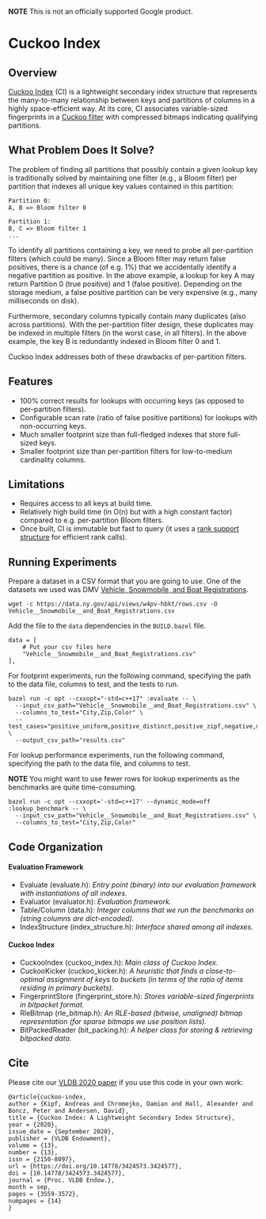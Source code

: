 **NOTE** This is not an officially supported Google product.

# Cuckoo Index

## Overview

[Cuckoo Index](https://www.vldb.org/pvldb/vol13/p3559-kipf.pdf) (CI) is a lightweight secondary index structure that represents the many-to-many relationship between keys and partitions of columns in a highly space-efficient way. At its core, CI associates variable-sized fingerprints in a [Cuckoo filter](https://www.cs.cmu.edu/~dga/papers/cuckoo-conext2014.pdf) with compressed bitmaps indicating qualifying partitions.

## What Problem Does It Solve?

The problem of finding all partitions that possibly contain a given lookup key is traditionally solved by maintaining one filter (e.g., a Bloom filter) per partition that indexes all unique key values contained in this partition:

```
Partition 0:
A, B => Bloom filter 0

Partition 1:
B, C => Bloom filter 1
...
```

To identify all partitions containing a key, we need to probe all per-partition filters (which could be many). Since a Bloom filter may return false positives, there is a chance (of e.g. 1%) that we accidentally identify a negative partition as positive. In the above example, a lookup for key A may return Partition 0 (true positive) and 1 (false positive). Depending on the storage medium, a false positive partition can be very expensive (e.g., many milliseconds on disk).

Furthermore, secondary columns typically contain many duplicates (also across partitions). With the per-partition filter design, these duplicates may be indexed in multiple filters (in the worst case, in all filters). In the above example, the key B is redundantly indexed in Bloom filter 0 and 1.

Cuckoo Index addresses both of these drawbacks of per-partition filters.

## Features

*   100% correct results for lookups with occurring keys (as opposed to per-partition filters).
*   Configurable scan rate (ratio of false positive partitions) for lookups with non-occurring keys.
*   Much smaller footprint size than full-fledged indexes that store full-sized keys.
*   Smaller footprint size than per-partition filters for low-to-medium cardinality columns.

## Limitations

*   Requires access to all keys at build time.
*   Relatively high build time (in O(n) but with a high constant factor) compared to e.g. per-partition Bloom filters.
*   Once built, CI is immutable but fast to query (it uses a [rank support structure](https://www.cs.cmu.edu/~dga/papers/zhou-sea2013.pdf) for efficient rank calls).

## Running Experiments

Prepare a dataset in a CSV format that you are going to use. One of the datasets we used was DMV [Vehicle, Snowmobile, and Boat Registrations](https://catalog.data.gov/dataset/vehicle-snowmobile-and-boat-registrations).

```
wget -c https://data.ny.gov/api/views/w4pv-hbkt/rows.csv -O Vehicle__Snowmobile__and_Boat_Registrations.csv
```

Add the file to the `data` dependencies in the `BUILD.bazel` file.

```
data = [
    # Put your csv files here
    "Vehicle__Snowmobile__and_Boat_Registrations.csv"
],
```

For footprint experiments, run the following command, specifying the path to the data file, columns to test, and the tests to run.

```
bazel run -c opt --cxxopt="-std=c++17" :evaluate -- \
  --input_csv_path="Vehicle__Snowmobile__and_Boat_Registrations.csv" \
  --columns_to_test="City,Zip,Color" \
  --test_cases="positive_uniform,positive_distinct,positive_zipf,negative,mixed" \
  --output_csv_path="results.csv"
```

For lookup performance experiments, run the following command, specifying the path to the data file, and columns to test.

**NOTE** You might want to use fewer rows for lookup experiments as the benchmarks are quite time-consuming.

```
bazel run -c opt --cxxopt='-std=c++17' --dynamic_mode=off :lookup_benchmark -- \
  --input_csv_path="Vehicle__Snowmobile__and_Boat_Registrations.csv" \
  --columns_to_test="City,Zip,Color"
```

## Code Organization

#### Evaluation Framework

*   Evaluate (evaluate.h): *Entry point (binary) into our evaluation framework with instantiations of all indexes.*
*   Evaluator (evaluator.h): *Evaluation framework.*
*   Table/Column (data.h): *Integer columns that we run the benchmarks on (string columns are dict-encoded).*
*   IndexStructure (index_structure.h): *Interface shared among all indexes.*

#### Cuckoo Index

*   CuckooIndex (cuckoo_index.h): *Main class of Cuckoo Index.*
*   CuckooKicker (cuckoo_kicker.h): *A heuristic that finds a close-to-optimal assignment of keys to buckets (in terms of the ratio of items residing in primary buckets).*
*   FingerprintStore (fingerprint_store.h): *Stores variable-sized fingerprints in bitpacket format.*
*   RleBitmap (rle_bitmap.h): *An RLE-based (bitwise, unaligned) bitmap representation (for sparse bitmaps we use position lists).*
*   BitPackedReader (bit_packing.h): *A helper class for storing & retrieving bitpacked data.*

## Cite

Please cite our [VLDB 2020 paper](https://www.vldb.org/pvldb/vol13/p3559-kipf.pdf) if you use this code in your own work:

```
@article{cuckoo-index,
author = {Kipf, Andreas and Chromejko, Damian and Hall, Alexander and Boncz, Peter and Andersen, David},
title = {Cuckoo Index: A Lightweight Secondary Index Structure},
year = {2020},
issue_date = {September 2020},
publisher = {VLDB Endowment},
volume = {13},
number = {13},
issn = {2150-8097},
url = {https://doi.org/10.14778/3424573.3424577},
doi = {10.14778/3424573.3424577},
journal = {Proc. VLDB Endow.},
month = sep,
pages = {3559-3572},
numpages = {14}
}
```
